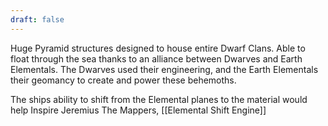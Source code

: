 ```yaml
---
draft: false
---
```

Huge Pyramid structures designed to house entire Dwarf Clans. Able to float through the sea thanks to an alliance between Dwarves and Earth Elementals. The Dwarves used their engineering, and the Earth Elementals their geomancy to create and power these behemoths.

The ships ability to shift from the Elemental planes to the material would help Inspire Jeremius The Mappers, [[Elemental Shift Engine]]